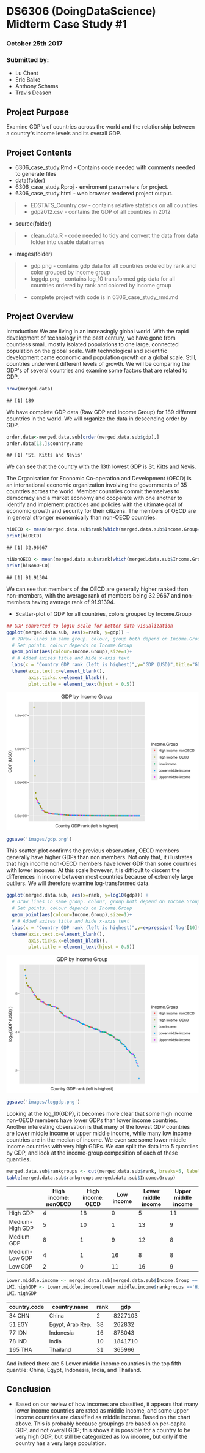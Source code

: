# DS6306 (DoingDataScience) Midterm Case Study #1
### October 25th 2017

### Submitted by:
* Lu Chent
* Eric Balke
* Anthony Schams
* Travis Deason

## Project Purpose
Examine GDP's of countries across the world and the relationship between a country's income levels and its overall GDP.

## Project Contents
* 6306_case_study.Rmd - Contains code needed with comments needed to generate files
* data(folder)
* 6306_case_study.Rproj - enviroment parwmeters for project.
* 6306_case_study.html - web browser rendered project output.
>* EDSTATS_Country.csv - contains relative statistics on all countries 
>* gdp2012.csv - contains the GDP of all countries in 2012
* source(folder)
>* clean_data.R - code needed to tidy and convert the data from data folder into usable dataframes
* images(folder)
>* gdp.png - contains gdp data for all countries ordered by rank and color grouped by income group
>* loggdp.png - contains log_10 transformed gdp data for all countries ordered by rank and colored by income group

>* complete project with code is in 6306_case_study_rmd.md

## Project Overview

Introduction:
We are living in an increasingly global world. With the rapid development of technology in the past century, we have gone from countless small, mostly isolated populations to one large, connected population on the global scale. With technological and scientific development came economic and population growth on a global scale. Still, countries underwent different levels of growth. We will be comparing the GDP's of several countries and examine some factors that are related to GDP. 




```r
nrow(merged.data)
```

```
## [1] 189
```
We have complete GDP data (Raw GDP and Income Group) for 189 different countries in the world. We will organize the data in descending order by GDP.


```r
order.data<-merged.data.sub[order(merged.data.sub$gdp),]
order.data[13,]$country.name
```

```
## [1] "St. Kitts and Nevis"
```
We can see that the country with the 13th lowest GDP is St. Kitts and Nevis. 


The Organisation for Economic Co-operation and Development (OECD) is an international economic organization involving the governments of 35 countries across the world. Member countries commit themselves to democracy and a market economy and cooperate with one another to identify and implement practices and policies with the ultimate goal of economic growth and security for their citizens.
The members of OECD are in general stronger economically than non-OECD countries. 


```r
hiOECD <- mean(merged.data.sub$rank[which(merged.data.sub$Income.Group=="High income: OECD")])
print(hiOECD)
```

```
## [1] 32.96667
```

```r
hiNonOECD <- mean(merged.data.sub$rank[which(merged.data.sub$Income.Group=="High income: nonOECD")])
print(hiNonOECD)
```

```
## [1] 91.91304
```
We can see that members of the OECD are generally higher ranked than non-members, with the average rank of members being 32.9667 and non-members having average rank of 91.91394.

* Scatter-plot of GDP for all countries, colors grouped by Income.Group

```r
## GDP converted to log10 scale for better data visualization
ggplot(merged.data.sub, aes(x=rank, y=gdp)) + 
  # ?Draw lines in same group. colour, group both depend on Income.Group
  # Set points. colour depends on Income.Group
  geom_point(aes(colour=Income.Group),size=1)+ 
  # # Added axises title and hide x-axis text
  labs(x = "Country GDP rank (left is highest)",y="GDP (USD)",title="GDP by Income Group") +
  theme(axis.text.x=element_blank(),
        axis.ticks.x=element_blank(),
        plot.title = element_text(hjust = 0.5))
```

<img src='images/gdp.png' style="display: block; margin: auto;" />

```r
ggsave('images/gdp.png')
```

This scatter-plot confirms the previous observation, OECD members generally have higher GDPs than non members. Not only that, it illustrates that high income non-OECD members have lower GDP than some countries with lower incomes. At this scale however, it is difficult to discern the differences in income between most countries because of extremely large outliers. We will therefore examine log-transformed data. 

```r
ggplot(merged.data.sub, aes(x=rank, y=log10(gdp))) + 
  # Draw lines in same group. colour, group both depend on Income.Group
  # Set points. colour depends on Income.Group
  geom_point(aes(colour=Income.Group),size=1)+ 
  # # Added axises title and hide x-axis text
  labs(x = "Country GDP rank (left is highest)",y=expression('log'[10]*'(GDP (USD) )'),title="GDP by Income Group") +
  theme(axis.text.x=element_blank(),
        axis.ticks.x=element_blank(), 
        plot.title = element_text(hjust = 0.5))
```

<img src='images/loggdp.png' style="display: block; margin: auto;" />

```r
ggsave('images/loggdp.png')
```
Looking at the log_10(GDP), it becomes more clear that some high income non-OECD members have lower GDPs than lower income countries. Another interesting observation is that many of the lowest GDP countries are lower middle income or upper middle income, while many low income countries are in the median of income. We even see some lower middle income countries with very high GDPs. We can split the data into 5 quantiles by GDP, and look at the income-group composition of each of these quantiles.


```r
merged.data.sub$rankgroups <- cut(merged.data.sub$rank, breaks=5, labels = c("High GDP", 'Medium-High GDP', 'Medium GDP', 'Medium-Low GDP', 'Low GDP'))
table(merged.data.sub$rankgroups,merged.data.sub$Income.Group)
```

|                   | High income: nonOECD | High income: OECD | Low income  | Lower middle income | Upper middle income
|-------------------|----------------------|-------------------|-------------|---------------------|--------------------|                 
|   High GDP        |                   4  |              18   |       0     |         5           |       11           |
|   Medium-High GDP |                   5  |              10   |      1      |        13           |        9           |
|   Medium GDP      |                   8  |               1   |       9     |        12           |        8           |
|   Medium-Low GDP  |                   4  |               1   |      16     |         8           |        8           |
|   Low GDP         |                   2  |               0   |      11     |        16           |        9           |


```r
Lower.middle.income <- merged.data.sub[merged.data.sub$Income.Group =='Lower middle income',]
LMI.highGDP <- Lower.middle.income[Lower.middle.income$rankgroups =='High GDP',1:4]
LMI.highGDP
```

|      country.code  |   country.name    | rank  |   gdp    |
|--------------------|-------------------|-------|----------|
|34           CHN    |         China     |     2 |  8227103 |
|51           EGY    |  Egypt, Arab Rep. |    38 | 262832   | 
|77           IDN    |    Indonesia      |   16  | 878043   |
|78           IND    |     India         |  10   | 1841710  |
|165          THA    |     Thailand      |  31   | 365966   |


And indeed there are 5 Lower middle income countries in the top fifth quantile: China, Egypt, Indonesia, India, and Thailand.

## Conclusion

* Based on our review of how incomes are classified, it appears that many lower income countries are rated as middle income, and some upper income countries are classified as middle income.  Based on the chart above.  This is probably because groupings are based on per-capita GDP, and not overall GDP; this shows it is possible for a country to be very high GDP, but still be categorized as low income, but only if the country has a very large population.

